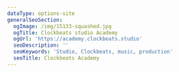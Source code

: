 ```yaml
---
dataType: options-site
generalSeoSection:
  ogImage: /img/15133-squashed.jpg
  ogTitle: Clockbeats studio Academy
  ogUrl: 'https://academy.clockbeats.studio'
  seoDescription: ''
  seoKeywords: 'Studio, Clockbeats, music, production'
  seoTitle: Clockbeats Academy
---
```


